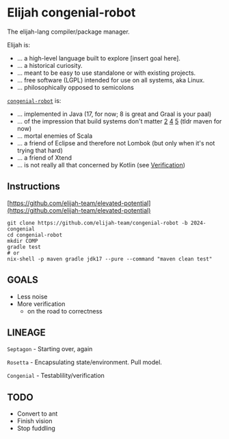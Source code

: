 Elijah congenial-robot
=======================

The elijah-lang compiler/package manager.

Elijah is:

- ... a high-level language built to explore \[insert goal here\].
- ... a historical curiosity.
- ... meant to be easy to use standalone or with existing projects.
- ... free software (LGPL) intended for use on all systems, aka Linux.
- ... philosophically opposed to semicolons

[`congenial-robot`][1] is:

- ... implemented in Java (17, for now; 8 is great and Graal is your paal)
- ... of the impression that build systems don't matter [2][2] [4][4] [5][5] (tldr maven for now)
- ... mortal enemies of Scala
- ... a friend of Eclipse and therefore not Lombok (but only when it's not trying that hard)
- ... a friend of Xtend
- ... is not really all that concerned by Kotlin (see [Verification][3])


Instructions
-------------

[https://github.com/elijah-team/elevated-potential](https://github.com/elijah-team/elevated-potential)

```shell
git clone https://github.com/elijah-team/congenial-robot -b 2024-congenial
cd congenial-robot
mkdir COMP
gradle test
# or 
nix-shell -p maven gradle jdk17 --pure --command "maven clean test"
```


GOALS
------

- Less noise
- More verification
    - on the road to correctness


LINEAGE
--------

`Septagon` - Starting over, again

`Rosetta` - Encapsulating state/environment. Pull model.

`Congenial` - Testablility/verification


TODO
-----

- Convert to ant
- Finish vision
- Stop fuddling


[1]: https://github.com/elijah-team/congenial-robot
[2]: https://github.com/elijah-team/congenial-robot/tree/2023-99-robotics-sbt
[3]: https://nope.org
[4]: https://www.lihaoyi.com/post/SowhatswrongwithSBT.html
[5]: https://silverhammermba.github.io/blog/2023/01/06/gradle
